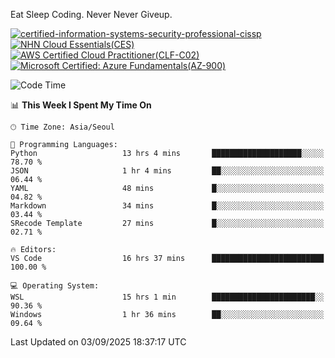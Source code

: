 Eat Sleep Coding.
Never Never Giveup.

[![certified-information-systems-security-professional-cissp](https://github.com/user-attachments/assets/d259884f-7f9a-4d80-a663-6968ead7464a)](https://www.credly.com/badges/f394a010-85a0-450b-9136-8043af01d71c/public_url)
[![NHN Cloud Essentials(CES)](https://github.com/user-attachments/assets/f405dcae-c923-424d-927f-e993bac10fa9)](https://www.nhncloud.com/kr/edu/certification/search)
[![AWS Certified Cloud Practitioner(CLF-C02)](https://github.com/user-attachments/assets/5199a6f5-42d5-4e70-b493-16c3fd42e691)](https://www.credly.com/badges/235e2b66-a782-4a21-ac77-ac4e42037113)
[![Microsoft Certified: Azure Fundamentals(AZ-900)](https://github.com/user-attachments/assets/7eb23f86-6311-42f9-83ab-166a25656710)](https://learn.microsoft.com/en-us/users/tiaz0128/credentials/ca6706271c8233ef)

<!--START_SECTION:waka-->
![Code Time](http://img.shields.io/badge/Code%20Time-4%2C367%20hrs%2036%20mins-blue)

📊 **This Week I Spent My Time On** 

```text
🕑︎ Time Zone: Asia/Seoul

💬 Programming Languages: 
Python                   13 hrs 4 mins       ████████████████████░░░░░   78.70 % 
JSON                     1 hr 4 mins         ██░░░░░░░░░░░░░░░░░░░░░░░   06.44 % 
YAML                     48 mins             █░░░░░░░░░░░░░░░░░░░░░░░░   04.82 % 
Markdown                 34 mins             █░░░░░░░░░░░░░░░░░░░░░░░░   03.44 % 
SRecode Template         27 mins             █░░░░░░░░░░░░░░░░░░░░░░░░   02.71 % 

🔥 Editors: 
VS Code                  16 hrs 37 mins      █████████████████████████   100.00 % 

💻 Operating System: 
WSL                      15 hrs 1 min        ███████████████████████░░   90.36 % 
Windows                  1 hr 36 mins        ██░░░░░░░░░░░░░░░░░░░░░░░   09.64 % 
```


 Last Updated on 03/09/2025 18:37:17 UTC
<!--END_SECTION:waka-->
